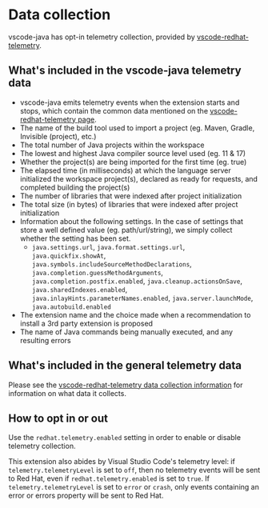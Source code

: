 # Data collection

vscode-java has opt-in telemetry collection, provided by [vscode-redhat-telemetry](https://github.com/redhat-developer/vscode-redhat-telemetry).

## What's included in the vscode-java telemetry data

 * vscode-java emits telemetry events when the extension starts and stops,
   which contain the common data mentioned on the
   [vscode-redhat-telemetry page](https://github.com/redhat-developer/vscode-redhat-telemetry/blob/main/USAGE_DATA.md#common-data).
 * The name of the build tool used to import a project (eg. Maven, Gradle, Invisible (project), etc.)
 * The total number of Java projects within the workspace
 * The lowest and highest Java compiler source level used (eg. 11 & 17)
 * Whether the project(s) are being imported for the first time (eg. true)
 * The elapsed time (in milliseconds) at which the language server initialized the workspace project(s), declared as ready for requests, and completed building the project(s)
 * The number of libraries that were indexed after project initialization
 * The total size (in bytes) of libraries that were indexed after project initialization
 * Information about the following settings. In the case of settings that store a well defined value (eg. path/url/string), we simply collect whether the setting has been set.
   * `java.settings.url`, `java.format.settings.url`, `java.quickfix.showAt`, `java.symbols.includeSourceMethodDeclarations`, `java.completion.guessMethodArguments`, `java.completion.postfix.enabled`, `java.cleanup.actionsOnSave`, `java.sharedIndexes.enabled`, `java.inlayHints.parameterNames.enabled`, `java.server.launchMode`, `java.autobuild.enabled`
 * The extension name and the choice made when a recommendation to install a 3rd party extension is proposed
 * The name of Java commands being manually executed, and any resulting errors

## What's included in the general telemetry data

Please see the
[vscode-redhat-telemetry data collection information](https://github.com/redhat-developer/vscode-redhat-telemetry/blob/HEAD/USAGE_DATA.md#usage-data-being-collected-by-red-hat-extensions)
for information on what data it collects.

## How to opt in or out

Use the `redhat.telemetry.enabled` setting in order to enable or disable telemetry collection.

This extension also abides by Visual Studio Code's telemetry level: if `telemetry.telemetryLevel` is set to `off`, then no telemetry events will be sent to Red Hat, even if `redhat.telemetry.enabled` is set to `true`. If `telemetry.telemetryLevel` is set to `error` or `crash`, only events containing an error or errors property will be sent to Red Hat.
